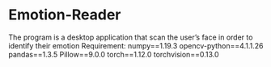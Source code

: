 # Emotion-Reader
The program is a desktop application that scan the user’s face in order to identify their emotion
Requirement:
numpy==1.19.3
opencv-python==4.1.1.26
pandas==1.3.5
Pillow==9.0.0
torch==1.12.0
torchvision==0.13.0
